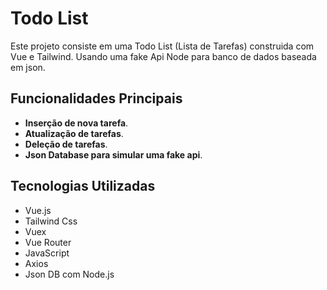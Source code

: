 # Todo List
Este projeto consiste em uma Todo List (Lista de Tarefas) construida com Vue e Tailwind. Usando uma fake Api Node para banco de dados baseada em json.

## Funcionalidades Principais
- **Inserção de nova tarefa**.
- **Atualização de tarefas**.
- **Deleção de tarefas**.
- **Json Database para simular uma fake api**.

## Tecnologias Utilizadas
- Vue.js
- Tailwind Css
- Vuex
- Vue Router
- JavaScript
- Axios
- Json DB com Node.js

